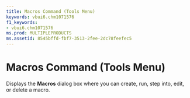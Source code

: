 ```yaml
---
title: Macros Command (Tools Menu)
keywords: vbui6.chm1071576
f1_keywords:
- vbui6.chm1071576
ms.prod: MULTIPLEPRODUCTS
ms.assetid: 8545bffd-fbf7-3513-2fee-2dc78feefec5
---
```



# Macros Command (Tools Menu)

Displays the  **Macros** dialog box where you can create, run, step into, edit, or delete a macro.


